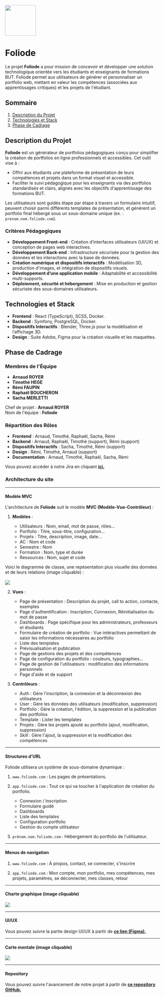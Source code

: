 <img src="./img/foliode-logo-text.svg" style="height: 100px; width: auto;">

# Foliode


Le projet **Foliode** a pour mission de concevoir et développer une solution technologique orientée vers les étudiants et enseignants de formations BUT. Foliode permet aux utilisateurs de générer et personnaliser un portfolio web, mettant en valeur les compétences (associées aux apprentissages critiques) et les projets de l'étudiant.

## Sommaire

1. [Description du Projet](#description-du-projet)
1. [Technologies et Stack](#technologies-et-stack)
1. [Phase de Cadrage](#phase-de-cadrage)

## Description du Projet

**Foliode** est un générateur de portfolios pédagogiques conçu pour simplifier la création de portfolios en ligne professionnels et accessibles. Cet outil vise à :
- Offrir aux étudiants une plateforme de présentation de leurs compétences et projets dans un format visuel et accessible.
- Faciliter le suivi pédagogique pour les enseignants via des portfolios standardisés et clairs, alignés avec les objectifs d'apprentissage des formations BUT.

Les utilisateurs sont guidés étape par étape à travers un formulaire intuitif, peuvent choisir parmi différents templates de présentation, et génèrent un portfolio final hébergé sous un sous-domaine unique (ex. : `prenom.nom.foliode.com`).

### Critères Pédagogiques

- **Développement Front-end** : Création d’interfaces utilisateurs (UI/UX) et conception de pages web interactives.
- **Développement Back-end** : Infrastructure sécurisée pour la gestion des données et les interactions avec la base de données.
- **Création numérique et dispositifs interactifs** : Modélisation 3D, production d'images, et intégration de dispositifs visuels.
- **Développement d’une application mobile** : Adaptabilité et accessibilité multi-supports.
- **Déploiement, sécurité et hébergement** : Mise en production et gestion sécurisée des sous-domaines utilisateurs.

## Technologies et Stack

- **Frontend** : React (TypeScript), SCSS, Docker.
- **Backend** : Symfony, PostgreSQL, Docker.
- **Dispositifs Interactifs** : Blender, Three.js pour la modélisation et l’affichage 3D.
- **Design** : Suite Adobe, Figma pour la création visuelle et les maquettes.

## Phase de Cadrage

### Membres de l'Équipe

- **Arnaud ROYER**
- **Timothé HEGE**
- **Rémi FAUPIN**
- **Raphaël BOUCHERON**
- **Sacha MERLETTI**

Chef de projet : **Arnaud ROYER** <br>
Nom de l'équipe : **Foliode**

### Répartition des Rôles

- **Frontend** : Arnaud, Timothé, Raphaël, Sacha, Rémi
- **Backend** : Arnaud, Raphaël, Timothé (support), Rémi (support)
- **Dispositifs Interactifs** : Sacha, Timothé, Rémi (support)
- **Design** : Rémi, Timothé, Arnaud (support)
- **Documentation** : Arnaud, Timothé, Raphaël, Sacha, Rémi

Vous pouvez accéder à notre Jira en cliquant <a href="https://foliode.atlassian.net/jira/software/projects/DEV/boards/1" target="_blank">**ici.**</a>


### Architecture du site

---
#### Modèle MVC

L'architecture de **Foliode** suit le modèle **MVC (Modèle-Vue-Contrôleur)** :

1. **Modèles** :

    - Utilisateurs : Nom, email, mot de passe, rôles...
    - Portfolio : Titre, sous-titre, configuration...
    - Projets : Titre, description, image, date...
    - AC : Nom et code
    - Semestre : Nom
    - Formation : Nom, type et durée
    - Ressources : Nom, sujet et code

Voici le diagramme de classe, une repésentation plus visuelle des données et de leurs relations (image cliquable) : <br><br>
<a href="https://drive.google.com/file/d/17L1hwYHG6q27l0vl99-jrbQf2sd4ThAm/view?usp=drive_link" target="_blank"><img src="./img/Foliode_DiagrammeDeClasse.jpeg"></a>

2. **Vues** :

    - Page de présentation : Description du projet, call to action, contacte, exemples
    - Page d'authentification : Inscription, Connexion, Réinitialisation du mot de passe
    - Dashboards : Page spécifique pour les administrateurs, professeurs et étudiants
    - Formulaire de création de portfolio : Vue intéractives permettant de saisir les informations nécessaires au portfolio
    - Liste des templates
    - Prévisualisation et publication
    - Page de gestions des projets et des compétences
    - Page de configuration du portfolio : couleurs, typographies...
    - Page de gestion de l'utilisateurs : modification des informations personnels
    - Page d'aide et de support

3. **Contrôleurs** : 

    - Auth : Gère l'inscription, la connexion et la déconnexion des utilisateurs
    - User : Gère les données des utilisateurs (modification, suppression)
    - Portfolio : Gère la création, l'édition, la suppression et la publication des portfolios
    - Template : Lister les templates
    - Projets : Gère les projets ajouté au portfolio (ajout, modification, suppression)
    - Skill : Gère l'ajout, la suppression et la modification des compétences

---
#### Structures d'URL

Foliode utilisera un système de sous-domaine dynamique :

1. `www.foliode.com` : Les pages de présentations.

2. `app.foliode.com` : Tout ce qui va toucher à l'application de création du portfolio.
    - Connexion / Inscription
    - Formulaire guidé
    - Dashboards
    - Liste des templates
    - Configuration portfolio
    - Gestion du compte utilisateur

3. `prénom.nom.foliode.com` : Hébergement du portfolio de l'utilisateur.

---
#### Menus de navigation

1. `www.foliode.com` : À propos, contact, se connecter, s'inscrire

2. `app.foliode.com` : Mon compte, mon portfolio, mes compétences, mes projets, paramètres, se déconnecter, mes classes, retour

---
#### Charte graphique (image cliquable)

<a href="https://drive.google.com/file/d/1yn4zQAniejSqrSqyqvprUuZYN9HmyGxC/view?usp=sharing" target="_blank"><img src="./img/Foliode_CharteGraphique.png"></a>

---
#### UI/UX

Vous pouvez suivre la partie design UI/UX à partir de <a href="https://www.figma.com/design/ROWwLlIORy6RhrFvcYBhvL/Foliode?node-id=0-1&node-type=canvas&t=nkLLfDURPWkMKEpb-0" target="_blank">**ce lien (Figma).**</a>

---
#### Carte mentale (image cliquable)

<a href="https://drive.google.com/file/d/1WdU3ITDN-tQ3WrOgX73Z--GppDdzbXXJ/view?usp=sharing" target="_blank"><img src="./img/Foliode_MindMap.jpg"></a>

---
#### Repository
Vous pouvez suivre l'avancement de notre projet à partir de <a href="https://github.com/itsarnaud/Foliode" target=_blank>**ce repository GitHub.**</a>
